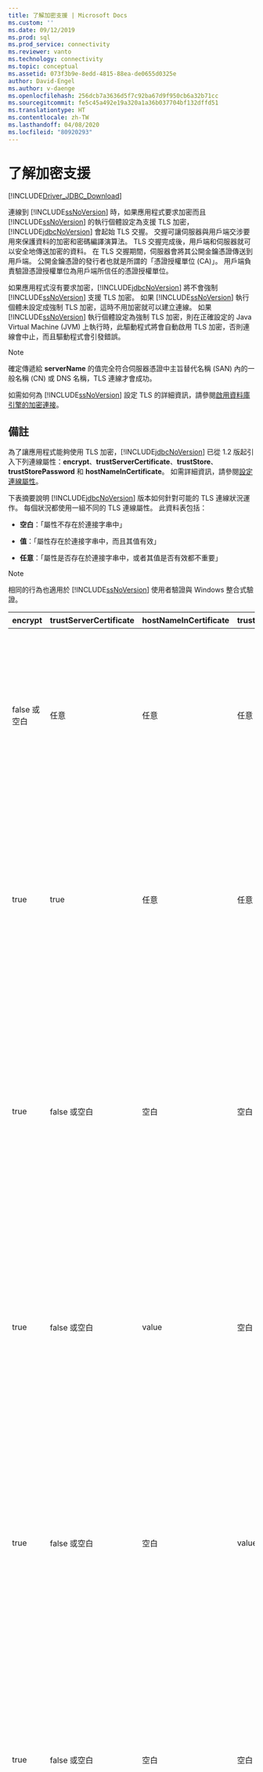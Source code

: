 ```yaml
---
title: 了解加密支援 | Microsoft Docs
ms.custom: ''
ms.date: 09/12/2019
ms.prod: sql
ms.prod_service: connectivity
ms.reviewer: vanto
ms.technology: connectivity
ms.topic: conceptual
ms.assetid: 073f3b9e-8edd-4815-88ea-de0655d0325e
author: David-Engel
ms.author: v-daenge
ms.openlocfilehash: 256dcb7a3636d5f7c92ba67d9f950cb6a32b71cc
ms.sourcegitcommit: fe5c45a492e19a320a1a36b037704bf132dffd51
ms.translationtype: HT
ms.contentlocale: zh-TW
ms.lasthandoff: 04/08/2020
ms.locfileid: "80920293"
---
```

# <a name="understanding-encryption-support"></a>了解加密支援

[!INCLUDE[Driver_JDBC_Download](../../includes/driver_jdbc_download.md)]

連線到 [!INCLUDE[ssNoVersion](../../includes/ssnoversion-md.md)] 時，如果應用程式要求加密而且 [!INCLUDE[ssNoVersion](../../includes/ssnoversion-md.md)] 的執行個體設定為支援 TLS 加密，[!INCLUDE[jdbcNoVersion](../../includes/jdbcnoversion_md.md)] 會起始 TLS 交握。 交握可讓伺服器與用戶端交涉要用來保護資料的加密和密碼編譯演算法。 TLS 交握完成後，用戶端和伺服器就可以安全地傳送加密的資料。 在 TLS 交握期間，伺服器會將其公開金鑰憑證傳送到用戶端。 公開金鑰憑證的發行者也就是所謂的「憑證授權單位 (CA)」。 用戶端負責驗證憑證授權單位為用戶端所信任的憑證授權單位。  
  
如果應用程式沒有要求加密，[!INCLUDE[jdbcNoVersion](../../includes/jdbcnoversion_md.md)] 將不會強制 [!INCLUDE[ssNoVersion](../../includes/ssnoversion-md.md)] 支援 TLS 加密。 如果 [!INCLUDE[ssNoVersion](../../includes/ssnoversion-md.md)] 執行個體未設定成強制 TLS 加密，這時不用加密就可以建立連線。 如果 [!INCLUDE[ssNoVersion](../../includes/ssnoversion-md.md)] 執行個體設定為強制 TLS 加密，則在正確設定的 Java Virtual Machine (JVM) 上執行時，此驅動程式將會自動啟用 TLS 加密，否則連線會中止，而且驅動程式會引發錯誤。  
  
> [!NOTE]  
> 確定傳遞給 **serverName** 的值完全符合伺服器憑證中主旨替代名稱 (SAN) 內的一般名稱 (CN) 或 DNS 名稱，TLS 連線才會成功。  
>
> 如需如何為 [!INCLUDE[ssNoVersion](../../includes/ssnoversion-md.md)] 設定 TLS 的詳細資訊，請參閱[啟用資料庫引擎的加密連接](../../database-engine/configure-windows/enable-encrypted-connections-to-the-database-engine.md)。  
  
## <a name="remarks"></a>備註

為了讓應用程式能夠使用 TLS 加密，[!INCLUDE[jdbcNoVersion](../../includes/jdbcnoversion_md.md)] 已從 1.2 版起引入下列連線屬性：**encrypt**、**trustServerCertificate**、**trustStore**、**trustStorePassword** 和 **hostNameInCertificate**。 如需詳細資訊，請參閱[設定連線屬性](../../connect/jdbc/setting-the-connection-properties.md)。  
  
 下表摘要說明 [!INCLUDE[jdbcNoVersion](../../includes/jdbcnoversion_md.md)] 版本如何針對可能的 TLS 連線狀況運作。 每個狀況都使用一組不同的 TLS 連線屬性。 此資料表包括：  
  
- **空白**：「屬性不存在於連接字串中」  
  
- **值**：「屬性存在於連接字串中，而且其值有效」  
  
- **任意**：「屬性是否存在於連接字串中，或者其值是否有效都不重要」  
  
> [!NOTE]  
> 相同的行為也適用於 [!INCLUDE[ssNoVersion](../../includes/ssnoversion-md.md)] 使用者驗證與 Windows 整合式驗證。  
  
| encrypt        | trustServerCertificate | hostNameInCertificate | trustStore | trustStorePassword | 行為                                                                                                                                                                                                                                                                                                                                                                                                                                                                                                                                                                                                                                                                                                                                                                                    |
| -------------- | ---------------------- | --------------------- | ---------- | ------------------ | ------------------------------------------------------------------------------------------------------------------------------------------------------------------------------------------------------------------------------------------------------------------------------------------------------------------------------------------------------------------------------------------------------------------------------------------------------------------------------------------------------------------------------------------------------------------------------------------------------------------------------------------------------------------------------------------------------------------------------------------------------------------------------------------- |
| false 或空白 | 任意                    | 任意                   | 任意        | 任意                | [!INCLUDE[jdbcNoVersion](../../includes/jdbcnoversion_md.md)] 將不會強制 [!INCLUDE[ssNoVersion](../../includes/ssnoversion-md.md)] 支援 TLS 加密。 如果伺服器有自我簽署憑證，驅動程式會起始 TLS 憑證交換。 TLS 憑證將不會經過驗證，而且只有認證 (在登入封包中) 會經過加密。<br /><br /> 如果伺服器需要用戶端支援 TLS 加密，驅動程式將會起始 TLS 憑證交換。 TLS 憑證將不會經過驗證，但是整個通訊將會經過加密。                                                                                                                                                                                    |
| true           | true                   | 任意                   | 任意        | 任意                | [!INCLUDE[jdbcNoVersion](../../includes/jdbcnoversion_md.md)] 要求搭配 [!INCLUDE[ssNoVersion](../../includes/ssnoversion-md.md)] 使用 TLS 加密。<br /><br /> 如果伺服器要求用戶端支援 TLS 加密，或者，如果伺服器支援加密，驅動程式將會起始 TLS 憑證交換。 請注意，如果 **trustServerCertificate** 屬性設定為 "true"，驅動程式將不會驗證 TLS 憑證。<br /><br /> 如果伺服器的設定不支援加密，驅動程式將引發錯誤，並中止連接。                                                                                                                                                                                          |
| true           | false 或空白         | 空白                 | 空白      | 空白              | [!INCLUDE[jdbcNoVersion](../../includes/jdbcnoversion_md.md)] 要求搭配 [!INCLUDE[ssNoVersion](../../includes/ssnoversion-md.md)] 使用 TLS 加密。<br /><br /> 如果伺服器要求用戶端支援 TLS 加密，或者，如果伺服器支援加密，驅動程式將會起始 TLS 憑證交換。<br /><br /> 驅動程式將使用在連線 URL 上指定的 **serverName** 屬性，驗證伺服器 TLS 憑證，並依賴信任管理員 Factory 的查閱規則來決定要使用的憑證存放區。<br /><br /> 如果伺服器的設定不支援加密，驅動程式將引發錯誤，並中止連接。                                                                             |
| true           | false 或空白         | value                 | 空白      | 空白              | [!INCLUDE[jdbcNoVersion](../../includes/jdbcnoversion_md.md)] 要求搭配 [!INCLUDE[ssNoVersion](../../includes/ssnoversion-md.md)] 使用 TLS 加密。<br /><br /> 如果伺服器要求用戶端支援 TLS 加密，或者，如果伺服器支援加密，驅動程式將會起始 TLS 憑證交換。<br /><br /> 驅動程式將會使用針對 **hostNameInCertificate** 屬性指定的值，驗證 TLS 憑證的主旨值。<br /><br /> 如果伺服器的設定不支援加密，驅動程式將引發錯誤，並中止連接。                                                                                                                                                                 |
| true           | false 或空白         | 空白                 | value      | value              | [!INCLUDE[jdbcNoVersion](../../includes/jdbcnoversion_md.md)] 要求搭配 [!INCLUDE[ssNoVersion](../../includes/ssnoversion-md.md)] 使用 TLS 加密。<br /><br /> 如果伺服器要求用戶端支援 TLS 加密，或者，如果伺服器支援加密，驅動程式將會起始 TLS 憑證交換。<br /><br /> 驅動程式將會使用 **trustStore** 屬性值來尋找憑證 trustStore 檔案與 **trustStorePassword** 屬性值以檢查 trustStore 檔案的完整性。<br /><br /> 如果伺服器的設定不支援加密，驅動程式將引發錯誤，並中止連接。                                                                                                                |
| true           | false 或空白         | 空白                 | 空白      | value              | [!INCLUDE[jdbcNoVersion](../../includes/jdbcnoversion_md.md)] 要求搭配 [!INCLUDE[ssNoVersion](../../includes/ssnoversion-md.md)] 使用 TLS 加密。<br /><br /> 如果伺服器要求用戶端支援 TLS 加密，或者，如果伺服器支援加密，驅動程式將會起始 TLS 憑證交換。<br /><br /> 驅動程式將會使用 **trustStorePassword** 屬性值來檢查預設 trustStore 檔案的完整性。<br /><br /> 如果伺服器的設定不支援加密，驅動程式將引發錯誤，並中止連接。                                                                                                                                                                                  |
| true           | false 或空白         | 空白                 | value      | 空白              | [!INCLUDE[jdbcNoVersion](../../includes/jdbcnoversion_md.md)] 要求搭配 [!INCLUDE[ssNoVersion](../../includes/ssnoversion-md.md)] 使用 TLS 加密。<br /><br /> 如果伺服器要求用戶端支援 TLS 加密，或者，如果伺服器支援加密，驅動程式將會起始 TLS 憑證交換。<br /><br /> 驅動程式將會使用 **trustStore** 屬性值來查閱 trustStore 檔案的位置。<br /><br /> 如果伺服器的設定不支援加密，驅動程式將引發錯誤，並中止連接。                                                                                                                                                                                                 |
| true           | false 或空白         | value                 | 空白      | value              | [!INCLUDE[jdbcNoVersion](../../includes/jdbcnoversion_md.md)] 要求搭配 [!INCLUDE[ssNoVersion](../../includes/ssnoversion-md.md)] 使用 TLS 加密。<br /><br /> 如果伺服器要求用戶端支援 TLS 加密，或者，如果伺服器支援加密，驅動程式將會起始 TLS 憑證交換。<br /><br /> 驅動程式將會使用 **trustStorePassword** 屬性值來檢查預設 trustStore 檔案的完整性。 此外，驅動程式將會使用 **hostNameInCertificate** 屬性值來驗證 TLS 憑證。<br /><br /> 如果伺服器的設定不支援加密，驅動程式將引發錯誤，並中止連接。                                                                   |
| true           | false 或空白         | value                 | value      | 空白              | [!INCLUDE[jdbcNoVersion](../../includes/jdbcnoversion_md.md)] 要求搭配 [!INCLUDE[ssNoVersion](../../includes/ssnoversion-md.md)] 使用 TLS 加密。<br /><br /> 如果伺服器要求用戶端支援 TLS 加密，或者，如果伺服器支援加密，驅動程式將會起始 TLS 憑證交換。<br /><br /> 驅動程式將會使用 **trustStore** 屬性值來查閱 trustStore 檔案的位置。 此外，驅動程式將會使用 **hostNameInCertificate** 屬性值來驗證 TLS 憑證。<br /><br /> 如果伺服器的設定不支援加密，驅動程式將引發錯誤，並中止連接。                                                                                  |
| true           | false 或空白         | value                 | value      | value              | [!INCLUDE[jdbcNoVersion](../../includes/jdbcnoversion_md.md)] 要求搭配 [!INCLUDE[ssNoVersion](../../includes/ssnoversion-md.md)] 使用 TLS 加密。<br /><br /> 如果伺服器要求用戶端支援 TLS 加密，或者，如果伺服器支援加密，驅動程式將會起始 TLS 憑證交換。<br /><br /> 驅動程式將會使用 **trustStore** 屬性值來尋找憑證 trustStore 檔案與 **trustStorePassword** 屬性值以檢查 trustStore 檔案的完整性。 此外，驅動程式將會使用 **hostNameInCertificate** 屬性值來驗證 TLS 憑證。<br /><br /> 如果伺服器的設定不支援加密，驅動程式將引發錯誤，並中止連接。 |
  
如果 encrypt 屬性設定為 **true**，[!INCLUDE[jdbcNoVersion](../../includes/jdbcnoversion_md.md)] 會使用 JVM 的預設 JSSE 安全性提供者與 [!INCLUDE[ssNoVersion](../../includes/ssnoversion-md.md)] 交涉 TLS 加密。 預設的安全性提供者可能不支援成功交涉 TLS 加密所需的所有功能。 例如，預設的安全性提供者可能不支援 [!INCLUDE[ssNoVersion](../../includes/ssnoversion-md.md)] TLS 憑證中使用的 RSA 公開金鑰大小。 在此情況下，預設的安全性提供者可能會引發錯誤，造成 JDBC 驅動程式中止連接。 若要解決這個問題，請執行下列其中之一：  
  
- 使用具有較小 RSA 公開金鑰的伺服器憑證設定 [!INCLUDE[ssNoVersion](../../includes/ssnoversion-md.md)]  
  
- 設定 JVM 在 "\<Java 主目錄>/lib/security/java.security" 安全性屬性檔中使用不同的 JSSE 安全性提供者  
  
- 使用不同的 JVM  
  
## <a name="validating-server-tls-certificate"></a>驗證伺服器 TLS 憑證  

在 TLS 交握期間，伺服器會將其公開金鑰憑證傳送到用戶端。 JDBC 驅動程式或用戶端必須驗證伺服器憑證是由用戶端所信任的憑證授權單位發行。 驅動程式會要求伺服器憑證必須符合下列條件：  
  
- 憑證由信任的憑證授權單位所發行。  
  
- 憑證必須針對伺服器驗證而發行。  
  
- 憑證未過期。  
  
- 憑證之主旨內的一般名稱 (CN) 或是主旨替代名稱 (SAN) 內的 DNS 名稱會完全符合連接字串內所指定的 **serverName** 值或是 **hostNameInCertificate** 屬性值 (如果指定的話)。  
  
- DNS 名稱可包含萬用字元。 但是 [!INCLUDE[jdbcNoVersion](../../includes/jdbcnoversion_md.md)] 不支援萬用字元比對。 也就是說，abc.com 不會符合 \*.com；但是 \*.com 會符合 \*.com。  
  
## <a name="see-also"></a>另請參閱

[使用加密](../../connect/jdbc/using-ssl-encryption.md)

[保護 JDBC 驅動程式應用程式](../../connect/jdbc/securing-jdbc-driver-applications.md)  
